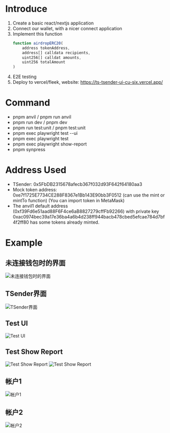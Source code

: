 # Introduce

1. Create a basic react/nextjs application
2. Connect our wallet, with a nicer connect application
3. Implement this function
    ```javascript
    function airdropERC20(
        address tokenAddress,
        address[] calldata recipients,
        uint256[] calldat amounts,
        uint256 totalAmount
    )
    ```
4. E2E testing
5. Deploy to vercel/fleek, website: https://ts-tsender-ui-cu-six.vercel.app/

# Command

- pnpm anvil / pnpm run anvil
- pnpm run dev / pnpm dev
- pnpm run test:unit / pnpm test:unit
- pnpm exec playwright test --ui
- pnpm exec playwright test
- pnpm exec playwright show-report
- pnpm synpress

# Address Used

- TSender: 0x5FbDB2315678afecb367f032d93F642f64180aa3
- Mock token address: 0xe7f1725E7734CE288F8367e1Bb143E90bb3F0512 (can use the mint or mintTo function) (You can import token in MetaMask)
- The anvil1 default address (0xf39Fd6e51aad88F6F4ce6aB8827279cffFb92266) with private key 0xac0974bec39a17e36ba4a6b4d238ff944bacb478cbed5efcae784d7bf4f2ff80 has some tokens already minted.

# Example

## 未连接钱包时的界面
![未连接钱包时的界面](./images/0.png)

## TSender界面
![TSender界面](./images/1.png)

## Test UI
![Test UI](./images/4.png)

## Test Show Report
![Test Show Report](./images/5.png)
![Test Show Report](./images/6.png)

## 帐户1
![帐户1](./images/2.png)

## 帐户2
![帐户2](./images/3.png)